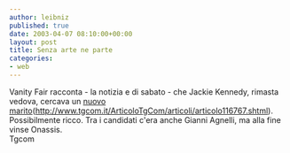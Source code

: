 ```yaml
---
author: leibniz
published: true
date: 2003-04-07 08:10:00+00:00
layout: post
title: Senza arte ne parte 
categories:
- web
---
```


Vanity Fair racconta - la notizia e di sabato - che Jackie Kennedy, rimasta vedova, cercava un  [nuovo marito]()(http://www.tgcom.it/ArticoloTgCom/articoli/articolo116767.shtml). Possibilmente ricco. Tra i candidati c'era anche Gianni Agnelli, ma alla fine vinse Onassis.   
Tgcom

